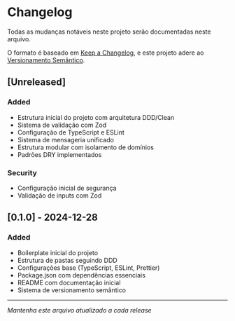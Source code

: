 # Changelog

Todas as mudanças notáveis neste projeto serão documentadas neste arquivo.

O formato é baseado em [Keep a Changelog](https://keepachangelog.com/pt-BR/1.0.0/),
e este projeto adere ao [Versionamento Semântico](https://semver.org/lang/pt-BR/).

## [Unreleased]

### Added
- Estrutura inicial do projeto com arquitetura DDD/Clean
- Sistema de validação com Zod
- Configuração de TypeScript e ESLint
- Sistema de mensageria unificado
- Estrutura modular com isolamento de domínios
- Padrões DRY implementados

### Security
- Configuração inicial de segurança
- Validação de inputs com Zod

## [0.1.0] - 2024-12-28

### Added
- Boilerplate inicial do projeto
- Estrutura de pastas seguindo DDD
- Configurações base (TypeScript, ESLint, Prettier)
- Package.json com dependências essenciais
- README com documentação inicial
- Sistema de versionamento semântico

---

*Mantenha este arquivo atualizado a cada release*
